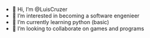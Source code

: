 - 👋 Hi, I’m @LuisCruzer
- 👀 I’m interested in becoming a software engenieer
- 🌱 I’m currently learning python (basic)
- 💞️ I’m looking to collaborate on games and programs

<!---
LuisCruzer/LuisCruzer is a ✨ special ✨ repository because its `README.md` (this file) appears on your GitHub profile.
You can click the Preview link to take a look at your changes.
--->
